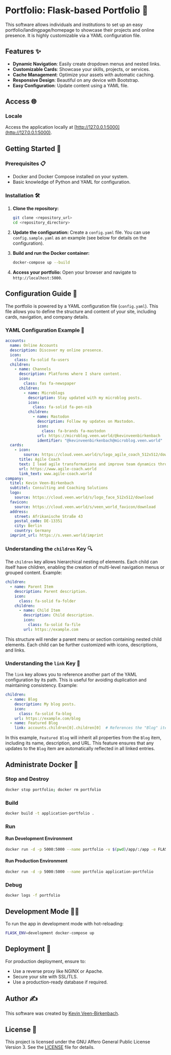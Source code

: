 # Portfolio: Flask-based Portfolio 🚀

This software allows individuals and institutions to set up an easy portfolio/landingpage/homepage to showcase their projects and online presence. It is highly customizable via a YAML configuration file.

## Features ✨

- **Dynamic Navigation**: Easily create dropdown menus and nested links.
- **Customizable Cards**: Showcase your skills, projects, or services.
- **Cache Management**: Optimize your assets with automatic caching.
- **Responsive Design**: Beautiful on any device with Bootstrap.
- **Easy Configuration**: Update content using a YAML file.

## Access 🌐

### Locale
Access the application locally at [http://127.0.0.1:5000](http://127.0.0.1:5000).

## Getting Started 🏁

### Prerequisites 📋

- Docker and Docker Compose installed on your system.
- Basic knowledge of Python and YAML for configuration.

### Installation 🛠️

1. **Clone the repository:**
   ```bash
   git clone <repository_url>
   cd <repository_directory>
   ```

2. **Update the configuration:**
   Create a `config.yaml` file. You can use `config.sample.yaml` as an example (see below for details on the configuration).

3. **Build and run the Docker container:**
   ```bash
   docker-compose up --build
   ```

4. **Access your portfolio:** Open your browser and navigate to `http://localhost:5000`.

## Configuration Guide 🔧

The portfolio is powered by a YAML configuration file (`config.yaml`). This file allows you to define the structure and content of your site, including cards, navigation, and company details.

### YAML Configuration Example 📄

```yaml
accounts:
  name: Online Accounts
  description: Discover my online presence.
  icon:
    class: fa-solid fa-users
  children:
    - name: Channels
      description: Platforms where I share content.
      icon:
        class: fas fa-newspaper
      children:
        - name: Microblogs
          description: Stay updated with my microblog posts.
          icon:
            class: fa-solid fa-pen-nib
          children:
            - name: Mastodon
              description: Follow my updates on Mastodon.
              icon:
                class: fa-brands fa-mastodon
              url: https://microblog.veen.world/@kevinveenbirkenbach
              identifier: "@kevinveenbirkenbach@microblog.veen.world"
  cards:
    - icon:
        source: https://cloud.veen.world/s/logo_agile_coach_512x512/download
      title: Agile Coach
      text: I lead agile transformations and improve team dynamics through Scrum and Agile Coaching.
      url: https://www.agile-coach.world
      link_text: www.agile-coach.world
company:
  titel: Kevin Veen-Birkenbach
  subtitel: Consulting and Coaching Solutions
  logo:
    source: https://cloud.veen.world/s/logo_face_512x512/download
  favicon:
    source: https://cloud.veen.world/s/veen_world_favicon/download
  address:
    street: Afrikanische Straße 43
    postal_code: DE-13351
    city: Berlin
    country: Germany
  imprint_url: https://s.veen.world/imprint
```

### Understanding the `children` Key 🔍

The `children` key allows hierarchical nesting of elements. Each child can itself have children, enabling the creation of multi-level navigation menus or grouped content. Example:

```yaml
children:
  - name: Parent Item
    description: Parent description.
    icon:
      class: fa-solid fa-folder
    children:
      - name: Child Item
        description: Child description.
        icon:
          class: fa-solid fa-file
        url: https://example.com
```

This structure will render a parent menu or section containing nested child elements. Each child can be further customized with icons, descriptions, and links.

### Understanding the `link` Key 🔗

The `link` key allows you to reference another part of the YAML configuration by its path. This is useful for avoiding duplication and maintaining consistency. Example:

```yaml
children:
  - name: Blog
    description: My blog posts.
    icon:
      class: fa-solid fa-blog
    url: https://example.com/blog
  - name: Featured Blog
    link: accounts.children[0].children[0]  # References the "Blog" item above
```

In this example, `Featured Blog` will inherit all properties from the `Blog` item, including its name, description, and URL. This feature ensures that any updates to the `Blog` item are automatically reflected in all linked entries.

## Administrate Docker 🐳

### Stop and Destroy
```bash
docker stop portfolio; docker rm portfolio
```

### Build
```bash
docker build -t application-portfolio .
```

### Run

#### Run Development Environment
```bash
docker run -d -p 5000:5000 --name portfolio -v $(pwd)/app/:/app -e FLASK_APP=app.py -e FLASK_ENV=development application-portfolio
```

#### Run Production Environment
```bash
docker run -d -p 5000:5000 --name portfolio application-portfolio
```

### Debug
```bash
docker logs -f portfolio
```

## Development Mode 🧑‍💻

To run the app in development mode with hot-reloading:

```bash
FLASK_ENV=development docker-compose up
```

## Deployment 🚢

For production deployment, ensure to:

- Use a reverse proxy like NGINX or Apache.
- Secure your site with SSL/TLS.
- Use a production-ready database if required.

## Author ✍️

This software was created by [Kevin Veen-Birkenbach](https://www.veen.world/).

## License 📜

This project is licensed under the GNU Affero General Public License Version 3. See the [LICENSE](./LICENSE) file for details.